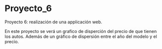 # Proyecto_6
Proyecto 6: realización de una applicación web. 

En este proyecto se verá un grafico de disperción del precio de que tienen los autos.
Además de un gráfico de dispersión entre el año del modelo y el precio. 

